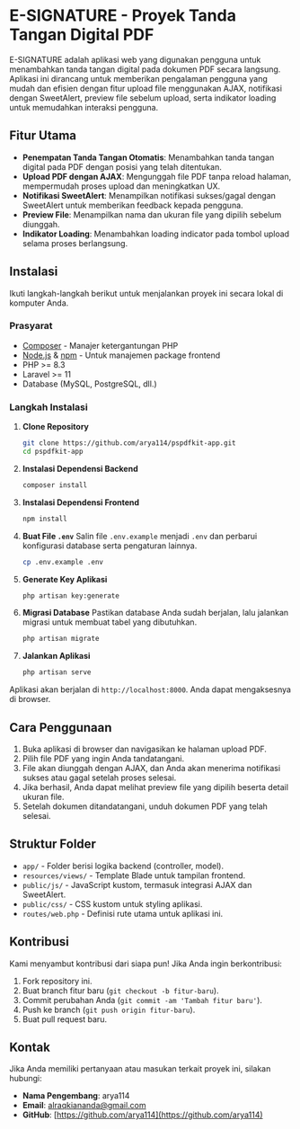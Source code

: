 # E-SIGNATURE - Proyek Tanda Tangan Digital PDF

E-SIGNATURE adalah aplikasi web yang digunakan pengguna untuk menambahkan tanda tangan digital pada dokumen PDF secara langsung. Aplikasi ini dirancang untuk memberikan pengalaman pengguna yang mudah dan efisien dengan fitur upload file menggunakan AJAX, notifikasi dengan SweetAlert, preview file sebelum upload, serta indikator loading untuk memudahkan interaksi pengguna.

## Fitur Utama

- **Penempatan Tanda Tangan Otomatis**: Menambahkan tanda tangan digital pada PDF dengan posisi yang telah ditentukan.
- **Upload PDF dengan AJAX**: Mengunggah file PDF tanpa reload halaman, mempermudah proses upload dan meningkatkan UX.
- **Notifikasi SweetAlert**: Menampilkan notifikasi sukses/gagal dengan SweetAlert untuk memberikan feedback kepada pengguna.
- **Preview File**: Menampilkan nama dan ukuran file yang dipilih sebelum diunggah.
- **Indikator Loading**: Menambahkan loading indicator pada tombol upload selama proses berlangsung.

## Instalasi

Ikuti langkah-langkah berikut untuk menjalankan proyek ini secara lokal di komputer Anda.

### Prasyarat

- [Composer](https://getcomposer.org/) - Manajer ketergantungan PHP
- [Node.js](https://nodejs.org/) & [npm](https://www.npmjs.com/) - Untuk manajemen package frontend
- PHP >= 8.3
- Laravel >= 11
- Database (MySQL, PostgreSQL, dll.)

### Langkah Instalasi

1. **Clone Repository**
   ```bash
   git clone https://github.com/arya114/pspdfkit-app.git
   cd pspdfkit-app
   ```

2. **Instalasi Dependensi Backend**
   ```bash
   composer install
   ```

3. **Instalasi Dependensi Frontend**
   ```bash
   npm install
   ```

4. **Buat File `.env`**
   Salin file `.env.example` menjadi `.env` dan perbarui konfigurasi database serta pengaturan lainnya.

   ```bash
   cp .env.example .env
   ```

5. **Generate Key Aplikasi**
   ```bash
   php artisan key:generate
   ```

6. **Migrasi Database**
   Pastikan database Anda sudah berjalan, lalu jalankan migrasi untuk membuat tabel yang dibutuhkan.
   ```bash
   php artisan migrate
   ```

7. **Jalankan Aplikasi**
   ```bash
   php artisan serve
   ```

Aplikasi akan berjalan di `http://localhost:8000`. Anda dapat mengaksesnya di browser.

## Cara Penggunaan

1. Buka aplikasi di browser dan navigasikan ke halaman upload PDF.
2. Pilih file PDF yang ingin Anda tandatangani.
3. File akan diunggah dengan AJAX, dan Anda akan menerima notifikasi sukses atau gagal setelah proses selesai.
4. Jika berhasil, Anda dapat melihat preview file yang dipilih beserta detail ukuran file.
5. Setelah dokumen ditandatangani, unduh dokumen PDF yang telah selesai.

## Struktur Folder

- `app/` - Folder berisi logika backend (controller, model).
- `resources/views/` - Template Blade untuk tampilan frontend.
- `public/js/` - JavaScript kustom, termasuk integrasi AJAX dan SweetAlert.
- `public/css/` - CSS kustom untuk styling aplikasi.
- `routes/web.php` - Definisi rute utama untuk aplikasi ini.

## Kontribusi

Kami menyambut kontribusi dari siapa pun! Jika Anda ingin berkontribusi:

1. Fork repository ini.
2. Buat branch fitur baru (`git checkout -b fitur-baru`).
3. Commit perubahan Anda (`git commit -am 'Tambah fitur baru'`).
4. Push ke branch (`git push origin fitur-baru`).
5. Buat pull request baru.

## Kontak

Jika Anda memiliki pertanyaan atau masukan terkait proyek ini, silakan hubungi:
- **Nama Pengembang**: arya114
- **Email**: [alraqkiananda@gmail.com](mailto:alraqkiananda@gmail.com)
- **GitHub**: [https://github.com/arya114](https://github.com/arya114)
